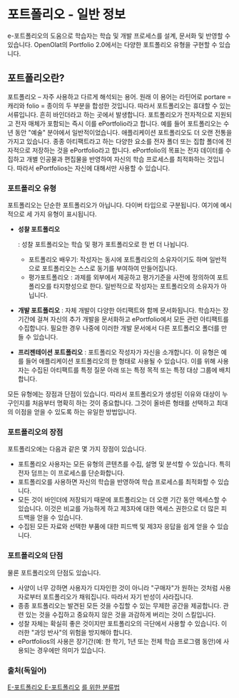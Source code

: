 # 포트폴리오 - 일반 정보

e-포트폴리오의 도움으로 학습자는 학습 및 개발 프로세스를 설계, 문서화 및 반영할 수 있습니다. OpenOlat의 Portfolio 2.0에서는 다양한 포트폴리오 유형을 구현할 수 있습니다.

## 포트폴리오란?

포트폴리오 – 자주 사용하고 다르게 해석되는 용어. 원래 이 용어는 라틴어로 portare = 캐리와 folio = 종이의 두 부분을 합성한 것입니다. 따라서 포트폴리오는 휴대할 수 있는 서류입니다. 흔히 바인더라고 하는 곳에서 발생합니다. 포트폴리오가 전자적으로 지원되고 전자 매체가 포함되는 즉시 이를 ePortfolio라고 합니다. 예를 들어 포트폴리오는 수년 동안 "예술" 분야에서 일반적이었습니다. 애플리케이션 포트폴리오도 더 오랜 전통을 가지고 있습니다. 종종 아티팩트라고 하는 다양한 요소를 전자 폴더 또는 집합 폴더에 전자적으로 저장하는 것을 ePortfolio라고 합니다. ePortfolio의 목표는 전자 데이터를 수집하고 개별 인공물과 편집물을 반영하여 자신의 학습 프로세스를 최적화하는 것입니다. 따라서 ePortfolios는 자신에 대해서만 사용할 수 있습니다.

### 포트폴리오 유형

포트폴리오는 단순한 포트폴리오가 아닙니다. 다이버 타입으로 구분됩니다. 여기에 예시적으로 세 가지 유형이 표시됩니다.

- **성찰 포트폴리오**
    
    : 성찰 포트폴리오는 학습 및 평가 포트폴리오로 한 번 더 나뉩니다.
    
    - 포트폴리오 배우기: 작성자는 동시에 포트폴리오의 소유자이기도 하며 일반적으로 포트폴리오는 스스로 동기를 부여하여 만들어집니다.
    - 평가포트폴리오 : 과제를 외부에서 제공하고 평가기준을 사전에 정의하여 포트폴리오를 타지향성으로 한다. 일반적으로 작성자는 포트폴리오의 소유자가 아닙니다.
- **개발 포트폴리오** : 자체 개발이 다양한 아티팩트와 함께 문서화됩니다. 학습자는 장기간에 걸쳐 자신의 추가 개발을 문서화하고 ePortfolio에서 모든 관련 아티팩트를 수집합니다. 필요한 경우 나중에 이러한 개발 문서에서 다른 포트폴리오 폴더를 만들 수 있습니다.
- **프리젠테이션 포트폴리오** : 포트폴리오 작성자가 자신을 소개합니다. 이 유형은 예를 들어 애플리케이션 포트폴리오의 한 형태로 사용될 수 있습니다. 이를 위해 사용자는 수집된 아티팩트를 특정 질문 아래 또는 특정 목적 또는 특정 대상 그룹에 배치합니다.

모든 유형에는 장점과 단점이 있습니다. 따라서 포트폴리오가 생성된 이유와 대상이 누구인지를 처음부터 명확히 하는 것이 중요합니다. 그것이 올바른 형태를 선택하고 최대의 이점을 얻을 수 있도록 하는 유일한 방법입니다.

### 포트폴리오의 장점

포트폴리오에는 다음과 같은 몇 가지 장점이 있습니다.

- 포트폴리오 사용자는 모든 유형의 콘텐츠를 수집, 설명 및 분석할 수 있습니다. 특히 전자 덤프는 이 프로세스를 단순화합니다.
- 포트폴리오를 사용하면 자신의 학습을 반영하여 학습 프로세스를 최적화할 수 있습니다.
- 모든 것이 바인더에 저장되기 때문에 포트폴리오는 더 오랜 기간 동안 액세스할 수 있습니다. 이것은 비교를 가능하게 하고 제3자에 대한 액세스 권한으로 더 많은 피드백을 얻을 수 있습니다.
- 수집된 모든 자료와 선택한 부품에 대한 피드백 및 제3자 응답을 쉽게 얻을 수 있습니다.

### 포트폴리오의 단점

물론 포트폴리오의 단점도 있습니다.

- 사양이 너무 강하면 사용자가 디자인한 것이 아니라 "구매자"가 원하는 것처럼 사용자로부터 포트폴리오가 채워집니다. 따라서 자기 반성이 사라집니다.
- 종종 포트폴리오는 발견된 모든 것을 수집할 수 있는 무제한 공간을 제공합니다. 관련 있는 것을 수집하고 중요하지 않은 것을 과감하게 버리는 것이 스킬입니다.
- 성찰 자체는 확실히 좋은 것이지만 포트폴리오의 극단에서 사용할 수 있습니다. 이러한 "과잉 반사"의 위험을 방지해야 합니다.
- ePortfolios의 사용은 장기간(예: 한 학기, 1년 또는 전체 학습 프로그램 동안)에 사용되는 경우에만 의미가 있습니다.

### **출처(독일어)**

[E-포트폴리오 E-포트폴리오](https://www.e-teaching.org/lehrszenarien/pruefung/pruefungsform/eportfolio/) [를 위한 분류법](http://peter.baumgartner.name/wp-content/uploads/2012/12/Baumgartner_2012_Eine-Taxonomie-fuer-E-Portfolios.pdf)